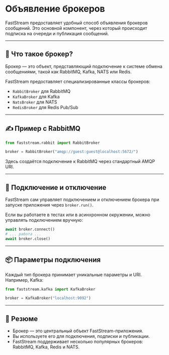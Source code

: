 # Объявление брокеров

FastStream предоставляет удобный способ объявления брокеров сообщений. Это основной компонент, через который происходит подписка на очереди и публикация сообщений.

---

## 🧱 Что такое брокер?

Брокер — это объект, представляющий подключение к системе обмена сообщениями, такой как RabbitMQ, Kafka, NATS или Redis.

FastStream предоставляет специализированные классы брокеров:

- `RabbitBroker` для RabbitMQ
- `KafkaBroker` для Kafka
- `NatsBroker` для NATS
- `RedisBroker` для Redis Pub/Sub

---

## ✍️ Пример с RabbitMQ

```python
from faststream.rabbit import RabbitBroker

broker = RabbitBroker("amqp://guest:guest@localhost:5672/")
```

Здесь создаётся подключение к RabbitMQ через стандартный AMQP URI.

---

## 🔌 Подключение и отключение

FastStream сам управляет подключением и отключением брокера при запуске приложения через `broker.run()`.

Если вы работаете в тестах или в асинхронном окружении, можно управлять подключением вручную:

```python
await broker.connect()
# ... работа ...
await broker.close()
```

---

## 📦 Параметры подключения

Каждый тип брокера принимает уникальные параметры и URI. Например, Kafka:

```python
from faststream.kafka import KafkaBroker

broker = KafkaBroker("localhost:9092")
```

---

## 🧪 Резюме

- Брокер — это центральный объект FastStream-приложения.
- Вы используете его для подключения, подписки и публикации.
- FastStream поддерживает несколько популярных брокеров: RabbitMQ, Kafka, Redis и NATS.